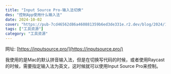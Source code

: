 ```yaml
---
title: "Input Source Pro-输入法切换"
des: "控制App使用什么输入法"
date: 2024-10-02
cover: "https://pub-7cd46562d86a460881359b6ed3de331e.r2.dev/blog/2024/10/969b8feeee96346783d69f6916f482d6.png"
tags: ["工具资源"]
category: "工具资源"
---
```


网址: [https://inputsource.pro/](https://inputsource.pro/)

我使用的是Mac的默认拼音输入法，但是在切换写代码的时候，或者使用Raycast的时候，需要指定输入法为英文，这时候就可以使用Input Source Pro来控制。
